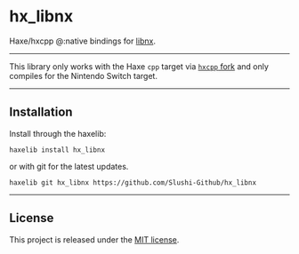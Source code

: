 # hx_libnx

Haxe/hxcpp @:native bindings for [libnx](https://github.com/switchbrew/libnx).

----

This library only works with the Haxe `cpp` target via [`hxcpp` fork](https://github.com/Slushi-Github/hxcpp-nx) and only compiles for the Nintendo Switch target.

----

## Installation

Install through the haxelib:

```
haxelib install hx_libnx
```

or with git for the latest updates.

```
haxelib git hx_libnx https://github.com/Slushi-Github/hx_libnx
```

----

## License
This project is released under the [MIT license](https://github.com/Slushi-Github/hx_libnx/blob/main/LICENSE.md).

